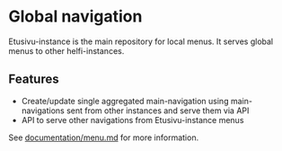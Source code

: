 # Global navigation

Etusivu-instance is the main repository for local menus. It serves global menus to other helfi-instances.

## Features

- Create/update single aggregated main-navigation using main-navigations sent from other instances and serve them via API
- API to serve other navigations from Etusivu-instance menus

See [documentation/menu.md](/documentation/menu.md) for more information.
